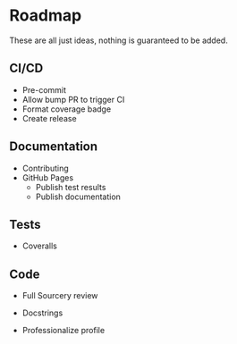 # Roadmap

These are all just ideas, nothing is guaranteed to be added.

## CI/CD
- Pre-commit
- Allow bump PR to trigger CI
- Format coverage badge
- Create release

## Documentation
- Contributing
- GitHub Pages
    - Publish test results
    - Publish documentation

## Tests
- Coveralls

## Code
- Full Sourcery review
- Docstrings

- Professionalize profile